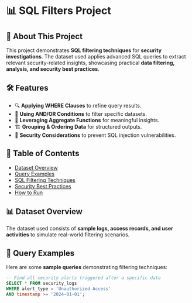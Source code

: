 # 📊 SQL Filters Project

## 📖 About This Project
This project demonstrates **SQL filtering techniques** for **security investigations**. The dataset used applies advanced SQL queries to extract relevant security-related insights, showcasing practical **data filtering, analysis, and security best practices**.

## 🛠️ Features
- 🔍 **Applying WHERE Clauses** to refine query results.
- 🎯 **Using AND/OR Conditions** to filter specific datasets.
- 📌 **Leveraging Aggregate Functions** for meaningful insights.
- 🏗️ **Grouping & Ordering Data** for structured outputs.
- 🚀 **Security Considerations** to prevent SQL injection vulnerabilities.

## 📂 Table of Contents
- [Dataset Overview](#dataset-overview)
- [Query Examples](#query-examples)
- [SQL Filtering Techniques](#sql-filtering-techniques)
- [Security Best Practices](#security-best-practices)
- [How to Run](#how-to-run)

## 📊 Dataset Overview
The dataset used consists of **sample logs, access records, and user activities** to simulate real-world filtering scenarios.

## 🔎 Query Examples
Here are some **sample queries** demonstrating filtering techniques:

```sql
-- Find all security alerts triggered after a specific date
SELECT * FROM security_logs
WHERE alert_type = 'Unauthorized Access' 
AND timestamp >= '2024-01-01';
